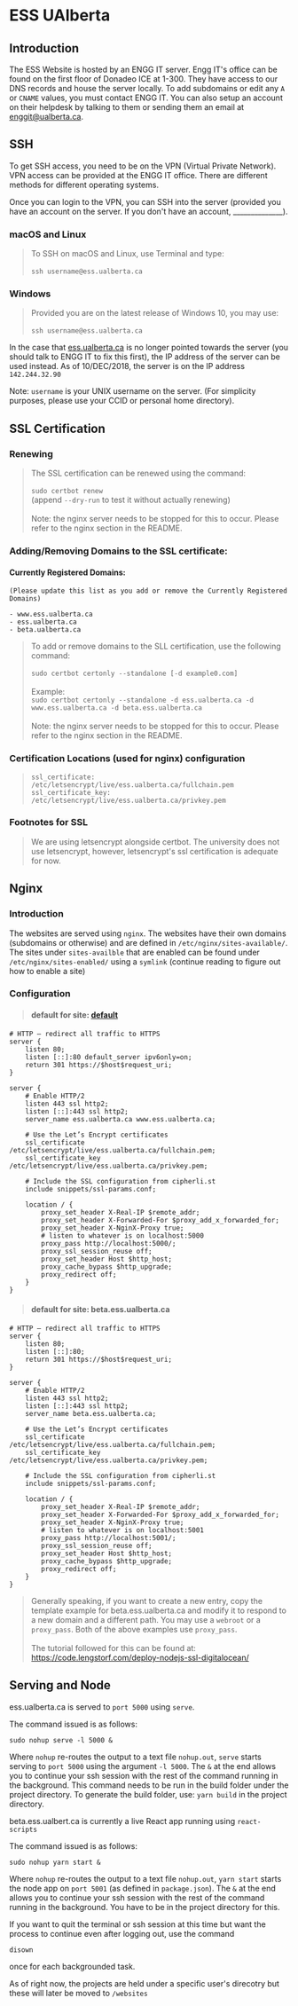 # ESS UAlberta

## Introduction

The ESS Website is hosted by an ENGG IT server. Engg IT's office can be found on the first floor of Donadeo ICE at 1-300. They have access to our DNS records and house the server locally. To add subdomains or edit any `A` or `CNAME` values, you must contact ENGG IT. You can also setup an account on their helpdesk by talking to them or sending them an email at [enggit@ualberta.ca](mailto:enggit@ualberta.ca).

## SSH

To get SSH access, you need to be on the VPN (Virtual Private Network). VPN access can be provided at the ENGG IT office. There are different methods for different operating systems.

Once you can login to the VPN, you can SSH into the server (provided you have an account on the server. If you don't have an account, ______________).

### macOS and Linux
>To SSH on macOS and Linux, use Terminal and type:\
\
`ssh username@ess.ualberta.ca`

### Windows
>Provided you are on the latest release of Windows 10, you may use:\
\
`ssh username@ess.ualberta.ca`

In the case that [ess.ualberta.ca](https://ess.ualberta.ca) is no longer pointed towards the server (you should talk to ENGG IT to fix this first), the IP address of the server can be used instead. As of 10/DEC/2018, the server is on the IP address `142.244.32.90`

Note: `username` is your UNIX username on the server. (For simplicity purposes, please use your CCID or personal home directory).

## SSL Certification

### Renewing

>The SSL certification can be renewed using the command:\
\
`sudo certbot renew` \
(append `--dry-run` to test it without actually renewing)\
\
Note:  the nginx server needs to be stopped for this to occur. Please refer to the nginx section in the README.

### Adding/Removing Domains to the SSL certificate:

#### Currently Registered Domains: 
    (Please update this list as you add or remove the Currently Registered Domains)

    - www.ess.ualberta.ca
    - ess.ualberta.ca
    - beta.ualberta.ca 

> To add or remove domains to the SLL certification, use the following command:\
\
`sudo certbot certonly --standalone [-d example0.com]`\
\
Example:\
`sudo certbot certonly --standalone -d ess.ualberta.ca -d www.ess.ualberta.ca -d beta.ess.ualberta.ca`\
\
Note:  the nginx server needs to be stopped for this to occur. Please refer to the nginx section in the README.

### Certification Locations (used for nginx) configuration

>`ssl_certificate: /etc/letsencrypt/live/ess.ualberta.ca/fullchain.pem`
>`ssl_certificate_key: /etc/letsencrypt/live/ess.ualberta.ca/privkey.pem`

### Footnotes for SSL

>We are using letsencrypt alongside certbot. The university does not use letsencrypt, however, letsencrypt's ssl certification is adequate for now.

## Nginx

### Introduction

The websites are served using `nginx`. The websites have their own domains (subdomains or otherwise) and are defined in `/etc/nginx/sites-available/`. The sites under `sites-availble` that are enabled can be found under `/etc/nginx/sites-enabled/` using a `symlink` (continue reading to figure out how to enable a site)

### Configuration

>#### default for site: [default](https://ess.ualberta.ca)
    # HTTP — redirect all traffic to HTTPS
    server {
        listen 80;
        listen [::]:80 default_server ipv6only=on;
        return 301 https://$host$request_uri;
    }

    server {
        # Enable HTTP/2
        listen 443 ssl http2;
        listen [::]:443 ssl http2;
        server_name ess.ualberta.ca www.ess.ualberta.ca;

        # Use the Let’s Encrypt certificates
        ssl_certificate /etc/letsencrypt/live/ess.ualberta.ca/fullchain.pem;
        ssl_certificate_key /etc/letsencrypt/live/ess.ualberta.ca/privkey.pem;

        # Include the SSL configuration from cipherli.st
        include snippets/ssl-params.conf;

        location / {
            proxy_set_header X-Real-IP $remote_addr;
            proxy_set_header X-Forwarded-For $proxy_add_x_forwarded_for;
            proxy_set_header X-NginX-Proxy true;
            # listen to whatever is on localhost:5000
            proxy_pass http://localhost:5000/;
            proxy_ssl_session_reuse off;
            proxy_set_header Host $http_host;
            proxy_cache_bypass $http_upgrade;
            proxy_redirect off;
        }
    }

>#### default for site: beta.ess.ualberta.ca

    # HTTP — redirect all traffic to HTTPS
    server {
        listen 80;
        listen [::]:80;
        return 301 https://$host$request_uri;
    }

    server {
        # Enable HTTP/2
        listen 443 ssl http2;
        listen [::]:443 ssl http2;
        server_name beta.ess.ualberta.ca;

        # Use the Let’s Encrypt certificates
        ssl_certificate /etc/letsencrypt/live/ess.ualberta.ca/fullchain.pem;
        ssl_certificate_key /etc/letsencrypt/live/ess.ualberta.ca/privkey.pem;

        # Include the SSL configuration from cipherli.st
        include snippets/ssl-params.conf;

        location / {
            proxy_set_header X-Real-IP $remote_addr;
            proxy_set_header X-Forwarded-For $proxy_add_x_forwarded_for;
            proxy_set_header X-NginX-Proxy true;
            # listen to whatever is on localhost:5001
            proxy_pass http://localhost:5001/;
            proxy_ssl_session_reuse off;
            proxy_set_header Host $http_host;
            proxy_cache_bypass $http_upgrade;
            proxy_redirect off;
        }
    }

>Generally speaking, if you want to create a new entry, copy the template example for beta.ess.ualberta.ca and modify it to respond to a new domain and a different path. You may use a `webroot` or a `proxy_pass`. Both of the above examples use `proxy_pass`.\
\
The tutorial followed for this can be found at:\
https://code.lengstorf.com/deploy-nodejs-ssl-digitalocean/

## Serving and Node

ess.ualberta.ca is served to `port 5000` using `serve`.

The command issued is as follows:

`sudo nohup serve -l 5000 &`

Where `nohup` re-routes the output to a text file `nohup.out`, `serve` starts serving to `port 5000` using the argument `-l 5000`. The `&` at the end allows you to continue your ssh session with the rest of the command running in the background. This command needs to be run in the build folder under the project directory. To generate the build folder, use:
`yarn build`
in the project directory.

beta.ess.ualbert.ca is currently a live React app running using `react-scripts`

The command issued is as follows:

`sudo nohup yarn start &`

Where `nohup` re-routes the output to a text file `nohup.out`, `yarn start` starts the node app on `port 5001` (as defined in `package.json`). The `&` at the end allows you to continue your ssh session with the rest of the command running in the background. You have to be in the project directory for this.

If you want to quit the terminal or ssh session at this time but want the process to continue even after logging out, use the command

`disown`

once for each backgrounded task. 

As of right now, the projects are held under a specific user's direcotry but these will later be moved to `/websites`
